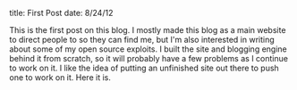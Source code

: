 title: First Post
date: 8/24/12

This is the first post on this blog.<blurb> I mostly made this blog as a main website to direct people to so they can find me, but I'm also interested in writing about some of my open source exploits. I built the site and blogging engine behind it from scratch, so it will probably have a few problems as I continue to work on it. I like the idea of putting an unfinished site out there to push one to work on it. Here it is.